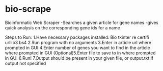 # bio-scrape
Bioinformatic Web Scraper
-Searches a given article for gene names
-gives quick analysis on the corresponding gene ids for a name

Steps to Run:
1.Have necessary packages installed: 
  Bio
  tkinter
  re
  certifi
  urllib3
  bs4
2.Run program with no arguments
3.Enter in article url where prompted in GUI
4.Enter number of genes you want to find in the article where prompted in GUI
(Optional)5.Enter file to save to in where prompted in GUI
6.Run!
7.Output should be present in your given file, or output.txt if output not specified
